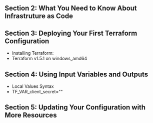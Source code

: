 ## Section 2: What You Need to Know About Infrastruture as Code
## Section 3: Deploying Your First Terraform Configuration
* Installing Terraform: 
*  Terraform v1.5.1 on windows_amd64
## Section 4: Using Input Variables and Outputs
* Local Values Syntax
* TF_VAR_client_secret=""
## Section 5: Updating Your Configuration with More Resources
